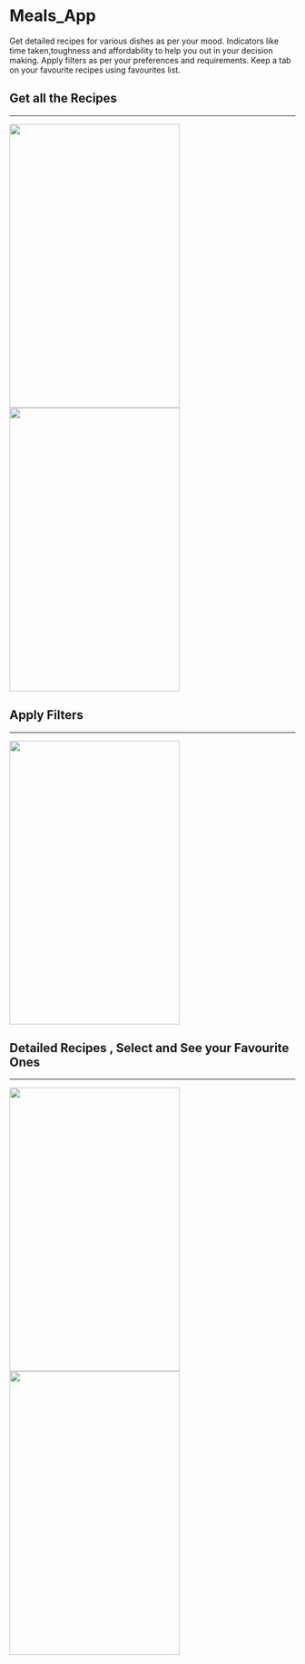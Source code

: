 # Meals_App

Get detailed recipes for various dishes as per your mood.
Indicators like time taken,toughness and affordability to help you out in your decision making.
Apply filters as per your preferences and requirements. Keep a tab on your favourite recipes using favourites list.  

## Get all the Recipes
------------------
<img src="https://user-images.githubusercontent.com/77344547/182015231-d3768a25-c96f-4382-ae06-f5b2e5d5a1fb.jpg" width="300" height="500">  <img src="https://user-images.githubusercontent.com/77344547/182015336-58b601d0-ba20-4ce6-88e2-ab17d3080180.jpg" width="300" height="500">

## Apply Filters
------------------
<img src="https://user-images.githubusercontent.com/77344547/182015352-ccc44368-a350-4866-a28b-8034a19feabd.jpg" width="300" height="500">

##  Detailed Recipes , Select and See your Favourite Ones
------------------
<img src="https://user-images.githubusercontent.com/77344547/182015381-ca452c83-1db6-4584-b439-95af15d12366.jpg" width="300" height="500">  <img src="https://user-images.githubusercontent.com/77344547/182015408-9b9869a6-d614-46ce-8bc1-760dd9fd42c1.jpg" width="300" height="500">

